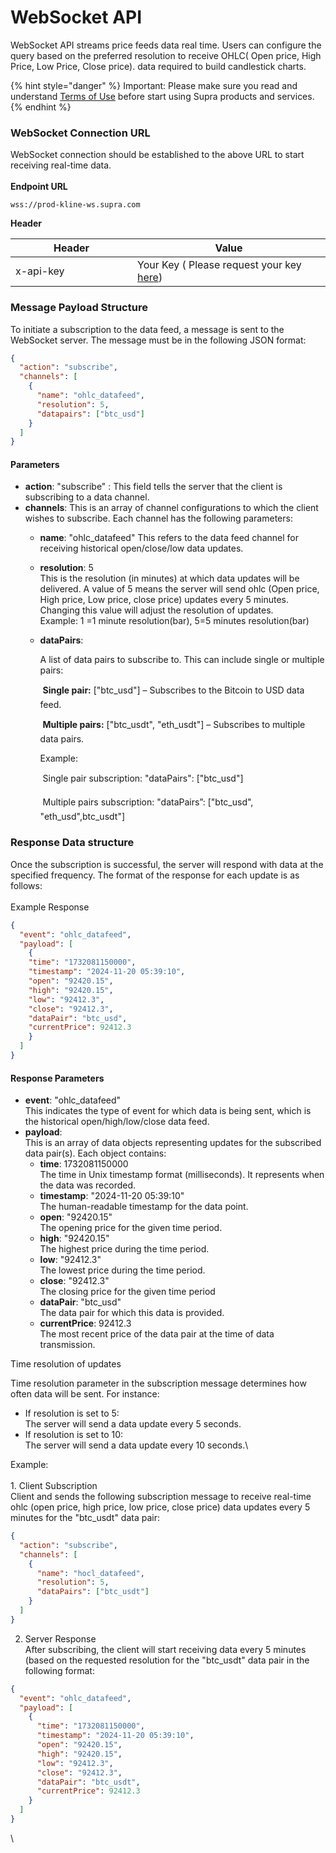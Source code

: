 # WebSocket API

WebSocket API streams price feeds data real time. Users can configure the query based on the preferred resolution to receive OHLC( Open price, High Price, Low Price, Close price). data required to build candlestick charts.

{% hint style="danger" %}
Important: Please make sure you read and understand [Terms of Use](https://supra.com/terms-of-use/) before start using Supra products and services.
{% endhint %}

### WebSocket Connection URL

WebSocket connection should be established to the above URL to start receiving real-time data.\
\
**Endpoint URL**

```
wss://prod-kline-ws.supra.com

```

**Header**

<table><thead><tr><th width="179">Header</th><th>Value</th></tr></thead><tbody><tr><td>x-api-key</td><td>Your Key ( Please request your key <a href="https://docs.google.com/forms/d/e/1FAIpQLSfHZr8BHLTY8q_MjbuKZPpdgQS0oGmRIrsn9H-HrieH9eQjFw/viewform">here</a>)</td></tr></tbody></table>

### Message Payload Structure

To initiate a subscription to the data feed, a message is sent to the WebSocket server. The message must be in the following JSON format:

```json
{
  "action": "subscribe",
  "channels": [
    {
      "name": "ohlc_datafeed",
      "resolution": 5,
      "datapairs": ["btc_usd"]
    }
  ]
}
```

#### Parameters

* **action**: "subscribe" : This field tells the server that the client is subscribing to a data channel.
* **channels**: This is an array of channel configurations to which the client wishes to subscribe. Each channel has the following parameters:
  * **name**: "ohlc\_datafeed" This refers to the data feed channel for receiving historical open/close/low data updates.
  * **resolution**: 5\
    This is the resolution (in minutes) at which data updates will be delivered. A value of 5 means the server will send ohlc (Open price, High price, Low price, close price) updates every 5 minutes. Changing this value will adjust the resolution of updates.\
    Example: 1 =1 minute resolution(bar), 5=5 minutes resolution(bar)
  *   **dataPairs**:

      A list of data pairs to subscribe to. This can include single or multiple pairs:

       **Single pair:** \["btc\_usd"] – Subscribes to the Bitcoin to USD data feed.

       **Multiple pairs:** \["btc\_usdt", "eth\_usdt"] – Subscribes to multiple data pairs.

      Example:

       Single pair subscription: "dataPairs": \["btc\_usd"]

       Multiple pairs subscription: "dataPairs”: \["btc\_usd", "eth\_usd",btc\_usdt"]

### Response Data structure

Once the subscription is successful, the server will respond with data at the specified frequency. The format of the response for each update is as follows:\
\
Example Response

```json
{
  "event": "ohlc_datafeed",
  "payload": [
	{
  	"time": "1732081150000",
  	"timestamp": "2024-11-20 05:39:10",
  	"open": "92420.15",
  	"high": "92420.15",
  	"low": "92412.3",
  	"close": "92412.3",
  	"dataPair": "btc_usd",
  	"currentPrice": 92412.3
	}
  ]
}

```

#### Response Parameters

* **event**: "ohlc\_datafeed"\
  This indicates the type of event for which data is being sent, which is the historical open/high/low/close data feed.
* **payload**:\
  This is an array of data objects representing updates for the subscribed data pair(s). Each object contains:
  * **time**: 1732081150000\
    The time in Unix timestamp format (milliseconds). It represents when the data was recorded.
  * **timestamp**: "2024-11-20 05:39:10"\
    The human-readable timestamp for the data point.
  * **open**: "92420.15"\
    The opening price for the given time period.
  * **high**: "92420.15"\
    The highest price during the time period.
  * **low**: "92412.3"\
    The lowest price during the time period.
  * **close**: "92412.3"\
    The closing price for the given time period
  * **dataPair**: "btc\_usd"\
    The data pair for which this data is provided.
  * **currentPrice**: 92412.3\
    The most recent price of the data pair at the time of data transmission.

Time resolution of updates

Time resolution parameter in the subscription message determines how often data will be sent. For instance:

* If resolution is set to 5:\
  The server will send a data update every 5 seconds.
* If resolution is set to 10:\
  The server will send a data update every 10 seconds.\\

Example:\
\
1\. Client Subscription\
Client and sends the following subscription message to receive real-time ohlc (open price, high price, low price, close price) data updates every 5 minutes for the "btc\_usdt" data pair:

```json
{
  "action": "subscribe",
  "channels": [
    {
      "name": "hocl_datafeed",
      "resolution": 5,
      "dataPairs": ["btc_usdt"]
    }
  ]
}
```

2. Server Response\
   After subscribing, the client will start receiving data every 5 minutes (based on the requested resolution for the "btc\_usdt" data pair in the following format:

```json
{
  "event": "ohlc_datafeed",
  "payload": [
    {
      "time": "1732081150000",
      "timestamp": "2024-11-20 05:39:10",
      "open": "92420.15",
      "high": "92420.15",
      "low": "92412.3",
      "close": "92412.3",
      "dataPair": "btc_usdt",
      "currentPrice": 92412.3
    }
  ]
}
```

\
